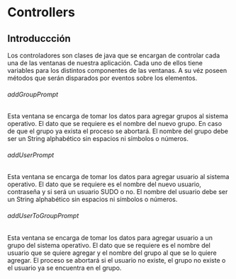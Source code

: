 # Controllers

## Introduccción

Los controladores son clases de java que se encargan de controlar cada una de las ventanas de nuestra aplicación. Cada uno de ellos tiene variables para los distintos componentes de las ventanas. A su véz poseen métodos que serán disparados por eventos sobre los elementos. 

###### addGroupPrompt

Esta ventana se encarga de tomar los datos para agregar grupos al sistema operativo. El dato que se requiere es el nombre del nuevo grupo. En caso de que el grupo ya exista el proceso se abortará. El nombre del grupo debe ser un String alphabético sin espacios ni símbolos o números.

###### addUserPrompt

Esta ventana se encarga de tomar los datos para agregar usuario al sistema operativo. El dato que se requiere es el nombre del nuevo usuario, contraseña y si será un usuario SUDO o no. El nombre del usuario debe ser un String alphabético sin espacios ni símbolos o números.

###### addUserToGroupPrompt

Esta ventana se encarga de tomar los datos para agregar usuario a un grupo del sistema operativo. El dato que se requiere es el nombre del usuario que se quiere agregar y el nombre del grupo al que se lo quiere agregar. El proceso se abortará si el usuario no existe, el grupo no existe o el usuario ya se encuentra en el grupo.
